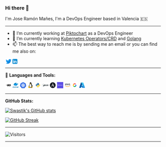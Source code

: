 ### Hi there 👋

I'm Jose Ramón Mañes, I'm a DevOps Engineer based in Valencia 🇪🇸

---

- 🔭 I’m currently working at [Piktochart](https://piktochart.com/) as a DevOps Engineer
- 🌱 I’m currently learning [Kubernetes Operators/CRD](https://kubernetes.io/docs/concepts/extend-kubernetes/operator/) and [Golang](http://golang.org/)
- 📫 The best way to reach me is by sending me an email or you can find me also on:

<a href="https://twitter.com/jrmanes_">
  <img align="left" alt="Jose Ramón Mañes | Twitter" width="21px" src="https://raw.githubusercontent.com/jrmanes/jrmanes/main/assets/twitter.png" />
</a>
<a href="https://www.linkedin.com/in/joseramonmanesblasco/">
  <img align="left" alt="Jose Ramón Mañes | LinkedIn" width="21px" src="https://raw.githubusercontent.com/jrmanes/jrmanes/main/assets/linkedin.png" />
</a>

<br />

---

🔨 **Languages and Tools:**  

<code><img height="20" src="https://raw.githubusercontent.com/github/explore/80688e429a7d4ef2fca1e82350fe8e3517d3494d/topics/go/go.png"></code>
<code><img height="20" src="https://raw.githubusercontent.com/github/explore/80688e429a7d4ef2fca1e82350fe8e3517d3494d/topics/docker/docker.png"></code>
<code><img height="20" src="https://raw.githubusercontent.com/github/explore/80688e429a7d4ef2fca1e82350fe8e3517d3494d/topics/kubernetes/kubernetes.png"></code>
<code><img height="20" src="https://raw.githubusercontent.com/github/explore/80688e429a7d4ef2fca1e82350fe8e3517d3494d/topics/linux/linux.png"></code>
<code><img height="20" src="https://raw.githubusercontent.com/github/explore/80688e429a7d4ef2fca1e82350fe8e3517d3494d/topics/python/python.png"></code>
<code><img height="20" src="https://raw.githubusercontent.com/github/explore/80688e429a7d4ef2fca1e82350fe8e3517d3494d/topics/bash/bash.png"></code>
<code><img height="20" src="https://raw.githubusercontent.com/github/explore/80688e429a7d4ef2fca1e82350fe8e3517d3494d/topics/ansible/ansible.png"></code>
<code><img height="20" src="https://raw.githubusercontent.com/github/explore/80688e429a7d4ef2fca1e82350fe8e3517d3494d/topics/terraform/terraform.png"></code>
<code><img height="20" src="https://raw.githubusercontent.com/github/explore/80688e429a7d4ef2fca1e82350fe8e3517d3494d/topics/aws/aws.png"></code>
<code><img height="20" src="https://raw.githubusercontent.com/github/explore/80688e429a7d4ef2fca1e82350fe8e3517d3494d/topics/google/google.png"></code>
<code><img height="20" src="https://raw.githubusercontent.com/github/explore/80688e429a7d4ef2fca1e82350fe8e3517d3494d/topics/azure/azure.png"></code>

--- 

**GitHub Stats:**

[![Swastik's GitHub stats](https://github-readme-stats.vercel.app/api?username=jrmanes&show_icons=true&theme=tokyonight)](https://github.com/jrmanes/github-readme-stats)

[![GitHub Streak](https://github-readme-streak-stats.herokuapp.com?user=jrmanes&theme=tokyonight&date_format=M%20j%5B%2C%20Y%5D)](https://git.io/streak-stats) 

--- 

![Visitors](https://visitor-badge.glitch.me/badge?page_id=github/jrmanes)

---
